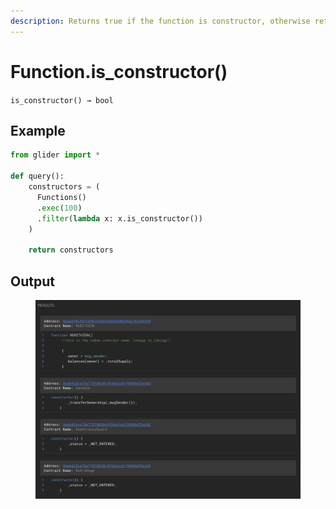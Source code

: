 ```yaml
---
description: Returns true if the function is constructor, otherwise returns false.
---
```


# Function.is\_constructor()

`is_constructor() → bool`

## Example

```python
from glider import *

def query():
    constructors = (
      Functions()
      .exec(100)
      .filter(lambda x: x.is_constructor())
    )

    return constructors
```

## Output

<figure><img src="../../../.gitbook/assets/image (2) (1) (1) (1) (1) (1) (1) (1).png" alt=""><figcaption></figcaption></figure>
